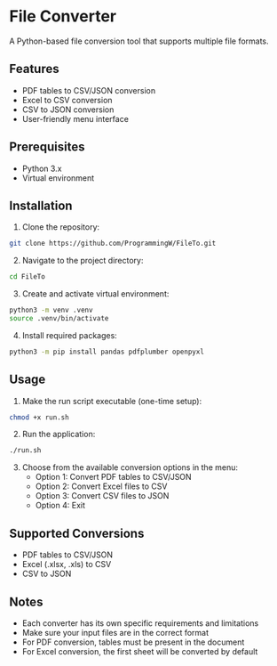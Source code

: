 # File Converter

A Python-based file conversion tool that supports multiple file formats.

## Features
- PDF tables to CSV/JSON conversion
- Excel to CSV conversion
- CSV to JSON conversion
- User-friendly menu interface

## Prerequisites
- Python 3.x
- Virtual environment

## Installation

1. Clone the repository:
```bash
git clone https://github.com/ProgrammingW/FileTo.git
```

2. Navigate to the project directory:
```bash
cd FileTo
```

3. Create and activate virtual environment:
```bash
python3 -m venv .venv
source .venv/bin/activate
```

4. Install required packages:
```bash
python3 -m pip install pandas pdfplumber openpyxl
```

## Usage

1. Make the run script executable (one-time setup):
```bash
chmod +x run.sh
```

2. Run the application:
```bash
./run.sh
```

3. Choose from the available conversion options in the menu:
   - Option 1: Convert PDF tables to CSV/JSON
   - Option 2: Convert Excel files to CSV
   - Option 3: Convert CSV files to JSON
   - Option 4: Exit

## Supported Conversions
- PDF tables to CSV/JSON
- Excel (.xlsx, .xls) to CSV
- CSV to JSON

## Notes
- Each converter has its own specific requirements and limitations
- Make sure your input files are in the correct format
- For PDF conversion, tables must be present in the document
- For Excel conversion, the first sheet will be converted by default
